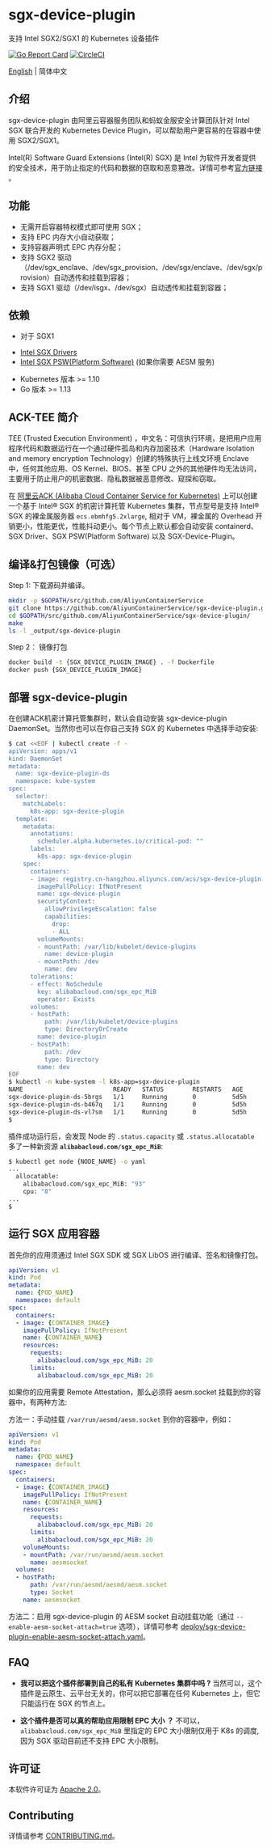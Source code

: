 # sgx-device-plugin

支持 Intel SGX2/SGX1 的 Kubernetes 设备插件

[![Go Report Card](https://goreportcard.com/badge/github.com/AliyunContainerService/sgx-device-plugin)](https://goreportcard.com/report/github.com/AliyunContainerService/sgx-device-plugin)
[![CircleCI](https://circleci.com/gh/AliyunContainerService/sgx-device-plugin.svg?style=svg)](https://circleci.com/gh/AliyunContainerService/sgx-device-plugin)

[English](./README.md) | 简体中文

## 介绍

sgx-device-plugin 由阿里云容器服务团队和蚂蚁金服安全计算团队针对 Intel SGX 联合开发的 Kubernetes Device Plugin，可以帮助用户更容易的在容器中使用 SGX2/SGX1。

Intel(R) Software Guard Extensions (Intel(R) SGX) 是 Intel 为软件开发者提供的安全技术，用于防止指定的代码和数据的窃取和恶意篡改。详情可参考[官方链接](https://www.intel.com/content/www/us/en/developer/tools/software-guard-extensions/overview.html) 。

## 功能

* 无需开启容器特权模式即可使用 SGX；
* 支持 EPC 内存大小自动获取；
* 支持容器声明式 EPC 内存分配；
* 支持 SGX2 驱动（/dev/sgx_enclave、/dev/sgx_provision、/dev/sgx/enclave、/dev/sgx/provision）自动透传和挂载到容器；
* 支持 SGX1 驱动（/dev/isgx、/dev/sgx）自动透传和挂载到容器；

## 依赖

* 对于 SGX1
 - [Intel SGX Drivers](https://github.com/intel/linux-sgx-driver)
 - [Intel SGX PSW(Platform Software)](https://github.com/intel/linux-sgx) (如果你需要 AESM 服务)
* Kubernetes 版本 >= 1.10
* Go 版本 >= 1.13

## ACK-TEE 简介

TEE (Trusted Execution Environment) ，中文名：可信执行环境，是把用户应用程序代码和数据运行在一个通过硬件孤岛和内存加密技术（Hardware Isolation and memory encryption Technology）创建的特殊执行上线文环境 Enclave 中，任何其他应用、OS Kernel、BIOS、甚至 CPU 之外的其他硬件均无法访问，主要用于防止用户的机密数据、隐私数据被恶意修改、窥探和窃取。

在 [阿里云ACK (Alibaba Cloud Container Service for Kubernetes)](https://aliyun.com/product/kubernetes) 上可以创建一个基于 Intel&reg; SGX 的机密计算托管 Kubernetes 集群，节点型号是支持 Intel&reg; SGX 的裸金属服务器 `ecs.ebmhfg5.2xlarge`, 相对于 VM，裸金属的 Overhead 开销更小，性能更优，性能抖动更小。每个节点上默认都会自动安装 containerd、SGX Driver、SGX PSW(Platform Software) 以及 SGX-Device-Plugin。

## 编译&打包镜像（可选）

Step 1: 下载源码并编译。

```bash
mkdir -p $GOPATH/src/github.com/AliyunContainerService
git clone https://github.com/AliyunContainerService/sgx-device-plugin.git $GOPATH/src/github.com/AliyunContainerService/sgx-device-plugin
cd $GOPATH/src/github.com/AliyunContainerService/sgx-device-plugin/
make
ls -l _output/sgx-device-plugin
```

Step 2： 镜像打包

```bash
docker build -t {SGX_DEVICE_PLUGIN_IMAGE} . -f Dockerfile
docker push {SGX_DEVICE_PLUGIN_IMAGE}
```

## 部署 sgx-device-plugin

在创建ACK机密计算托管集群时，默认会自动安装 sgx-device-plugin DaemonSet。当然你也可以在你自己支持 SGX 的 Kubernetes 中选择手动安装:

```bash
$ cat <<EOF | kubectl create -f -
apiVersion: apps/v1
kind: DaemonSet
metadata:
  name: sgx-device-plugin-ds
  namespace: kube-system
spec:
  selector:
    matchLabels:
      k8s-app: sgx-device-plugin
  template:
    metadata:
      annotations:
        scheduler.alpha.kubernetes.io/critical-pod: ""
      labels:
        k8s-app: sgx-device-plugin
    spec:
      containers:
      - image: registry.cn-hangzhou.aliyuncs.com/acs/sgx-device-plugin:v1.0.0-fb467e2-aliyun
        imagePullPolicy: IfNotPresent
        name: sgx-device-plugin
        securityContext:
          allowPrivilegeEscalation: false
          capabilities:
            drop:
            - ALL
        volumeMounts:
        - mountPath: /var/lib/kubelet/device-plugins
          name: device-plugin
        - mountPath: /dev
          name: dev
      tolerations:
      - effect: NoSchedule
        key: alibabacloud.com/sgx_epc_MiB
        operator: Exists
      volumes:
      - hostPath:
          path: /var/lib/kubelet/device-plugins
          type: DirectoryOrCreate
        name: device-plugin
      - hostPath:
          path: /dev
          type: Directory
        name: dev
EOF
$ kubectl -n kube-system -l k8s-app=sgx-device-plugin
NAME                         READY   STATUS        RESTARTS   AGE
sgx-device-plugin-ds-5brgs   1/1     Running       0          5d5h
sgx-device-plugin-ds-b467q   1/1     Running       0          5d5h
sgx-device-plugin-ds-vl7sm   1/1     Running       0          5d5h
$
```

插件成功运行后，会发现 Node 的 `.status.capacity` 或 `.status.allocatable` 多了一种新资源 **`alibabacloud.com/sgx_epc_MiB`**:

```bash
$ kubectl get node {NODE_NAME} -o yaml
...
  allocatable:
    alibabacloud.com/sgx_epc_MiB: "93"
    cpu: "8"
...
$
```

## 运行 SGX 应用容器

首先你的应用须通过 Intel SGX SDK 或 SGX LibOS 进行编译、签名和镜像打包。

```yaml
apiVersion: v1
kind: Pod
metadata:
  name: {POD_NAME}
  namespace: default
spec:
  containers:
  - image: {CONTAINER_IMAGE}
    imagePullPolicy: IfNotPresent
    name: {CONTAINER_NAME}
    resources:
      requests:
        alibabacloud.com/sgx_epc_MiB: 20
      limits:
        alibabacloud.com/sgx_epc_MiB: 20
```

如果你的应用需要 Remote Attestation，那么必须将 aesm.socket 挂载到你的容器中，有两种方法:

方法一：手动挂载 `/var/run/aesmd/aesm.socket` 到你的容器中，例如：

```yaml
apiVersion: v1
kind: Pod
metadata:
  name: {POD_NAME}
  namespace: default
spec:
  containers:
  - image: {CONTAINER_IMAGE}
    imagePullPolicy: IfNotPresent
    name: {CONTAINER_NAME}
    resources:
      requests:
        alibabacloud.com/sgx_epc_MiB: 20
      limits:
        alibabacloud.com/sgx_epc_MiB: 20
    volumeMounts:
    - mountPath: /var/run/aesmd/aesm.socket
      name: aesmsocket
  volumes:
  - hostPath:
      path: /var/run/aesmd/aesmd/aesm.socket
      type: Socket
    name: aesmsocket

```

方法二：启用 sgx-device-plugin 的 AESM socket 自动挂载功能（通过 `--enable-aesm-socket-attach=true` 选项），详情可参考 [deploy/sgx-device-plugin-enable-aesm-socket-attach.yaml](deploy/sgx-device-plugin-enable-aesm-socket-attach.yaml)。


## FAQ

* **我可以把这个插件部署到自己的私有 Kubernetes 集群中吗 ?**
当然可以，这个插件是云原生、云平台无关的，你可以把它部署在任何 Kubernetes 上，但它只能运行在 SGX 的节点上。

* **这个插件是否可以真的帮助应用限制 EPC 大小 ？**
不可以，`alibabacloud.com/sgx_epc_MiB` 里指定的 EPC 大小限制仅用于 K8s 的调度, 因为 SGX 驱动目前还不支持 EPC 大小限制。

## 许可证

本软件许可证为 [Apache 2.0](./LICENSE)。

## Contributing

详情请参考 [CONTRIBUTING.md](./docs/en/CONTRIBUTING.md)。

